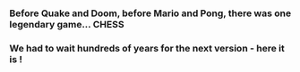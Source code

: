 ### Before Quake and Doom, before Mario and Pong, there was one legendary game... CHESS 

### We had to wait hundreds of years for the next version - here it is !